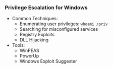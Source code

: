 ### Privilege Escalation for Windows
- Common Techniques:
  - Enumerating user privileges: `whoami /priv`
  - Searching for misconfigured services
  - Registry Exploits
  - DLL Hijacking
- Tools:
  - WinPEAS
  - PowerUp
  - Windows Exploit Suggester
